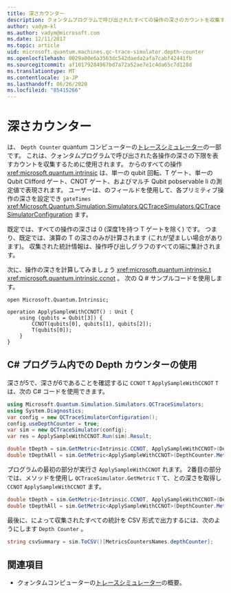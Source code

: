 ```yaml
---
title: 深さカウンター
description: クォンタムプログラムで呼び出されたすべての操作の深さのカウントを収集する Microsoft QDK の深さカウンターについて説明します。
author: vadym-kl
ms.author: vadym@microsoft.com
ms.date: 12/11/2017
ms.topic: article
uid: microsoft.quantum.machines.qc-trace-simulator.depth-counter
ms.openlocfilehash: 0029a00e6a3563dc542daeda2afa7cabf42441fb
ms.sourcegitcommit: af10179284967bd7a72a52ae7e1c4da65c7d128d
ms.translationtype: MT
ms.contentlocale: ja-JP
ms.lasthandoff: 06/26/2020
ms.locfileid: "85415266"
---
```

# <a name="depth-counter"></a>深さカウンター

は、 `Depth Counter` quantum コンピューターの[トレースシミュレーター](xref:microsoft.quantum.machines.qc-trace-simulator.intro)の一部です。
これは、クォンタムプログラムで呼び出された各操作の深さの下限を表すカウントを収集するために使用されます。 からのすべての操作 <xref:microsoft.quantum.intrinsic> は、単一の qubit 回転、T ゲート、単一の Qubit Clifford ゲート、CNOT ゲート、およびマルチ Qubit pobservable li の測定値で表現されます。 ユーザーは、のフィールドを使用して、各プリミティブ操作の深さを設定でき `gateTimes` <xref:Microsoft.Quantum.Simulation.Simulators.QCTraceSimulators.QCTraceSimulatorConfiguration> ます。

既定では、すべての操作の深さは 0 (深度1を持つ T ゲートを除く) です。 つまり、既定では、演算の T の深さのみが計算されます (これが望ましい場合があります)。 収集された統計情報は、操作呼び出しグラフのすべての端に集計されます。 

次に、操作の深さを計算してみましょう <xref:microsoft.quantum.intrinsic.t> <xref:microsoft.quantum.intrinsic.ccnot> 。 次の Q # サンプルコードを使用します。

```qsharp
open Microsoft.Quantum.Intrinsic;

operation ApplySampleWithCCNOT() : Unit {
    using (qubits = Qubit[3]) {
        CCNOT(qubits[0], qubits[1], qubits[2]);
        T(qubits[0]);
    }
}
```

## <a name="using-depth-counter-within-a-c-program"></a>C# プログラム内での Depth カウンターの使用

深さが5で、深さが6であることを確認するに `CCNOT` `T` `ApplySampleWithCCNOT` `T` は、次の C# コードを使用できます。

```csharp
using Microsoft.Quantum.Simulation.Simulators.QCTraceSimulators;
using System.Diagnostics;
var config = new QCTraceSimulatorConfiguration();
config.useDepthCounter = true;
var sim = new QCTraceSimulator(config);
var res = ApplySampleWithCCNOT.Run(sim).Result;

double tDepth = sim.GetMetric<Intrinsic.CCNOT, ApplySampleWithCCNOT>(DepthCounter.Metrics.Depth);
double tDepthAll = sim.GetMetric<ApplySampleWithCCNOT>(DepthCounter.Metrics.Depth);
```

プログラムの最初の部分が実行さ `ApplySampleWithCCNOT` れます。 2番目の部分では、メソッドを使用し `QCTraceSimulator.GetMetric` `T` て、との深さを取得し `CCNOT` `ApplySampleWithCCNOT` ます。 

```csharp
double tDepth = sim.GetMetric<Intrinsic.CCNOT, ApplySampleWithCCNOT>(DepthCounter.Metrics.Depth);
double tDepthAll = sim.GetMetric<ApplySampleWithCCNOT>(DepthCounter.Metrics.Depth);
```

最後に、によって収集されたすべての統計を CSV 形式で出力するには、次のようにします `Depth Counter` 。
```csharp
string csvSummary = sim.ToCSV()[MetricsCountersNames.depthCounter];
```

## <a name="see-also"></a>関連項目 ##

- クォンタムコンピューターの[トレースシミュレーター](xref:microsoft.quantum.machines.qc-trace-simulator.intro)の概要。
